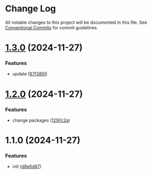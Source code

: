 # Change Log

All notable changes to this project will be documented in this file.
See [Conventional Commits](https://conventionalcommits.org) for commit guidelines.

# [1.3.0](https://github.com/yangfengyi/yfy-libs/compare/v1.2.0...v1.3.0) (2024-11-27)


### Features

* update ([67f385f](https://github.com/yangfengyi/yfy-libs/commit/67f385fda8a462fe0e024ef6471fd1f5e945f72e))





# [1.2.0](https://github.com/yangfengyi/yfy-libs/compare/v1.1.0...v1.2.0) (2024-11-27)


### Features

* change packages ([1297c2a](https://github.com/yangfengyi/yfy-libs/commit/1297c2a093818be1aad57a6610ecf9af4dd83b3e))





# 1.1.0 (2024-11-27)


### Features

* init ([d8e6d87](https://github.com/yangfengyi/yfy-libs/commit/d8e6d8762f7792d21b0fef90af4eb1ec922f68f6))
